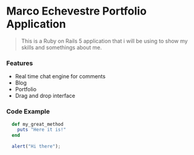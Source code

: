 # Marco Echevestre Portfolio Application

 >This is a Ruby on Rails 5 application that i will be using to show my skills and somethings about me.

### Features

- Real time chat engine for comments
- Blog
- Portfolio
- Drag and drop interface

### Code Example
```ruby
  def my_great_method
    puts "Here it is!"
  end
```

```javascript
  alert("Hi there");
```
